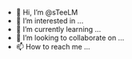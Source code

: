 - 👋 Hi, I’m @sTeeLM
- 👀 I’m interested in ...
- 🌱 I’m currently learning ...
- 💞️ I’m looking to collaborate on ...
- 📫 How to reach me ...

<!---
sTeeLM/sTeeLM is a ✨ special ✨ repository because its `README.md` (this file) appears on your GitHub profile.
You can click the Preview link to take a look at your changes.
--->
